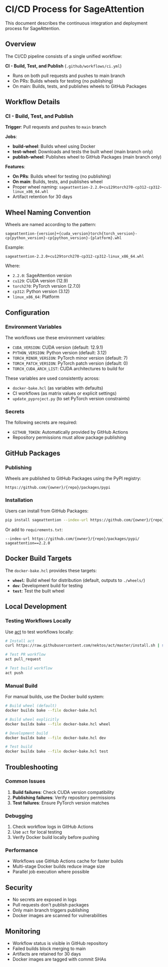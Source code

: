 # CI/CD Process for SageAttention

This document describes the continuous integration and deployment process for SageAttention.

## Overview

The CI/CD pipeline consists of a single unified workflow:

**CI - Build, Test, and Publish** (`.github/workflows/ci.yml`)
- Runs on both pull requests and pushes to main branch
- On PRs: Builds wheels for testing (no publishing)
- On main: Builds, tests, and publishes wheels to GitHub Packages

## Workflow Details

### CI - Build, Test, and Publish

**Trigger**: Pull requests and pushes to `main` branch

**Jobs**:
- **build-wheel**: Builds wheel using Docker
- **test-wheel**: Downloads and tests the built wheel (main branch only)
- **publish-wheel**: Publishes wheel to GitHub Packages (main branch only)

**Features**:
- **On PRs**: Builds wheel for testing (no publishing)
- **On main**: Builds, tests, and publishes wheel
- Proper wheel naming: `sageattention-2.2.0+cu129torch270-cp312-cp312-linux_x86_64.whl`
- Artifact retention for 30 days

## Wheel Naming Convention

Wheels are named according to the pattern:
```
sageattention-{version}+{cuda_version}torch{torch_version}-cp{python_version}-cp{python_version}-{platform}.whl
```

Example:
```
sageattention-2.2.0+cu129torch270-cp312-cp312-linux_x86_64.whl
```

Where:
- `2.2.0`: SageAttention version
- `cu129`: CUDA version (12.9)
- `torch270`: PyTorch version (2.7.0)
- `cp312`: Python version (3.12)
- `linux_x86_64`: Platform

## Configuration

### Environment Variables

The workflows use these environment variables:

- `CUDA_VERSION`: CUDA version (default: 12.9.1)
- `PYTHON_VERSION`: Python version (default: 3.12)
- `TORCH_MINOR_VERSION`: PyTorch minor version (default: 7)
- `TORCH_PATCH_VERSION`: PyTorch patch version (default: 0)
- `TORCH_CUDA_ARCH_LIST`: CUDA architectures to build for

These variables are used consistently across:
- `docker-bake.hcl` (as variables with defaults)
- CI workflows (as matrix values or explicit settings)
- `update_pyproject.py` (to set PyTorch version constraints)

### Secrets

The following secrets are required:

- `GITHUB_TOKEN`: Automatically provided by GitHub Actions
- Repository permissions must allow package publishing

## GitHub Packages

### Publishing

Wheels are published to GitHub Packages using the PyPI registry:

```
https://github.com/{owner}/{repo}/packages/pypi
```

### Installation

Users can install from GitHub Packages:

```bash
pip install sageattention --index-url https://github.com/{owner}/{repo}/packages/pypi/
```

Or add to `requirements.txt`:
```
--index-url https://github.com/{owner}/{repo}/packages/pypi/
sageattention==2.2.0
```



## Docker Build Targets

The `docker-bake.hcl` provides these targets:

- **`wheel`**: Build wheel for distribution (default, outputs to `./wheels/`)
- **`dev`**: Development build for testing
- **`test`**: Test the built wheel

## Local Development

### Testing Workflows Locally

Use [act](https://github.com/nektos/act) to test workflows locally:

```bash
# Install act
curl https://raw.githubusercontent.com/nektos/act/master/install.sh | sudo bash

# Test PR workflow
act pull_request

# Test build workflow
act push
```

### Manual Build

For manual builds, use the Docker build system:

```bash
# Build wheel (default)
docker buildx bake --file docker-bake.hcl

# Build wheel explicitly
docker buildx bake --file docker-bake.hcl wheel

# Development build
docker buildx bake --file docker-bake.hcl dev

# Test build
docker buildx bake --file docker-bake.hcl test
```

## Troubleshooting

### Common Issues

1. **Build failures**: Check CUDA version compatibility
2. **Publishing failures**: Verify repository permissions
3. **Test failures**: Ensure PyTorch version matches

### Debugging

1. Check workflow logs in GitHub Actions
2. Use `act` for local testing
3. Verify Docker build locally before pushing

### Performance

- Workflows use GitHub Actions cache for faster builds
- Multi-stage Docker builds reduce image size
- Parallel job execution where possible

## Security

- No secrets are exposed in logs
- Pull requests don't publish packages
- Only main branch triggers publishing
- Docker images are scanned for vulnerabilities

## Monitoring

- Workflow status is visible in GitHub repository
- Failed builds block merging to main
- Artifacts are retained for 30 days
- Docker images are tagged with commit SHAs 